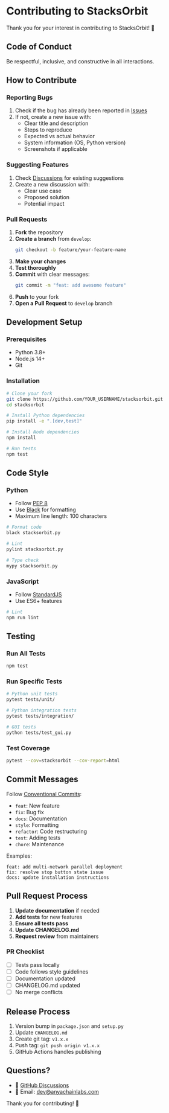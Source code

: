 # Contributing to StacksOrbit

Thank you for your interest in contributing to StacksOrbit! 🚀

## Code of Conduct

Be respectful, inclusive, and constructive in all interactions.

## How to Contribute

### Reporting Bugs

1. Check if the bug has already been reported in [Issues](https://github.com/Anya-org/stacksorbit/issues)
2. If not, create a new issue with:
   - Clear title and description
   - Steps to reproduce
   - Expected vs actual behavior
   - System information (OS, Python version)
   - Screenshots if applicable

### Suggesting Features

1. Check [Discussions](https://github.com/Anya-org/stacksorbit/discussions) for existing suggestions
2. Create a new discussion with:
   - Clear use case
   - Proposed solution
   - Potential impact

### Pull Requests

1. **Fork** the repository
2. **Create a branch** from `develop`:
   ```bash
   git checkout -b feature/your-feature-name
   ```
3. **Make your changes**
4. **Test thoroughly**
5. **Commit** with clear messages:
   ```bash
   git commit -m "feat: add awesome feature"
   ```
6. **Push** to your fork
7. **Open a Pull Request** to `develop` branch

## Development Setup

### Prerequisites

- Python 3.8+
- Node.js 14+
- Git

### Installation

```bash
# Clone your fork
git clone https://github.com/YOUR_USERNAME/stacksorbit.git
cd stacksorbit

# Install Python dependencies
pip install -e ".[dev,test]"

# Install Node dependencies
npm install

# Run tests
npm test
```

## Code Style

### Python

- Follow [PEP 8](https://pep8.org/)
- Use [Black](https://black.readthedocs.io/) for formatting
- Maximum line length: 100 characters

```bash
# Format code
black stacksorbit.py

# Lint
pylint stacksorbit.py

# Type check
mypy stacksorbit.py
```

### JavaScript

- Follow [StandardJS](https://standardjs.com/)
- Use ES6+ features

```bash
# Lint
npm run lint
```

## Testing

### Run All Tests

```bash
npm test
```

### Run Specific Tests

```bash
# Python unit tests
pytest tests/unit/

# Python integration tests  
pytest tests/integration/

# GUI tests
python tests/test_gui.py
```

### Test Coverage

```bash
pytest --cov=stacksorbit --cov-report=html
```

## Commit Messages

Follow [Conventional Commits](https://www.conventionalcommits.org/):

- `feat`: New feature
- `fix`: Bug fix
- `docs`: Documentation
- `style`: Formatting
- `refactor`: Code restructuring
- `test`: Adding tests
- `chore`: Maintenance

Examples:
```
feat: add multi-network parallel deployment
fix: resolve stop button state issue
docs: update installation instructions
```

## Pull Request Process

1. **Update documentation** if needed
2. **Add tests** for new features
3. **Ensure all tests pass**
4. **Update CHANGELOG.md**
5. **Request review** from maintainers

### PR Checklist

- [ ] Tests pass locally
- [ ] Code follows style guidelines
- [ ] Documentation updated
- [ ] CHANGELOG.md updated
- [ ] No merge conflicts

## Release Process

1. Version bump in `package.json` and `setup.py`
2. Update `CHANGELOG.md`
3. Create git tag: `v1.x.x`
4. Push tag: `git push origin v1.x.x`
5. GitHub Actions handles publishing

## Questions?

- 💬 [GitHub Discussions](https://github.com/Anya-org/stacksorbit/discussions)
- 📧 Email: dev@anyachainlabs.com

Thank you for contributing! 🎉
